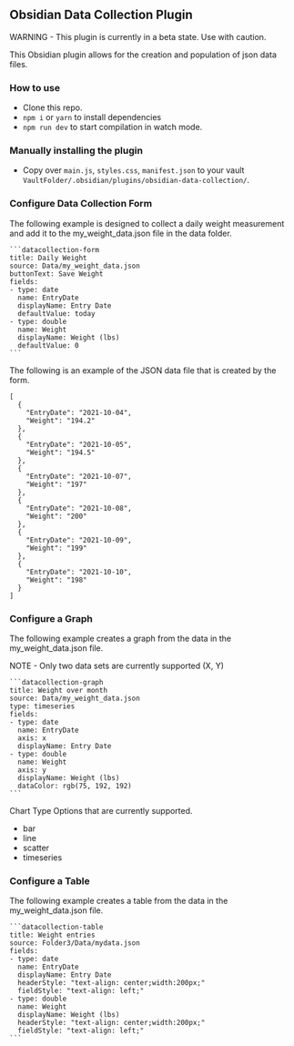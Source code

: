 ## Obsidian Data Collection Plugin
WARNING - This plugin is currently in a beta state.  Use with caution.

This Obsidian plugin allows for the creation and population of json data files.  


### How to use
- Clone this repo.
- `npm i` or `yarn` to install dependencies
- `npm run dev` to start compilation in watch mode.

### Manually installing the plugin

- Copy over `main.js`, `styles.css`, `manifest.json` to your vault `VaultFolder/.obsidian/plugins/obsidian-data-collection/`.

### Configure Data Collection Form

The following example is designed to collect a daily weight measurement and add it to the my_weight_data.json file in the data folder.

	```datacollection-form
	title: Daily Weight
	source: Data/my_weight_data.json
	buttonText: Save Weight
	fields:
	- type: date
	  name: EntryDate
	  displayName: Entry Date
	  defaultValue: today
	- type: double
	  name: Weight
	  displayName: Weight (lbs)
	  defaultValue: 0
	```

The following is an example of the JSON data file that is created by the form.

	[
	  {
		"EntryDate": "2021-10-04",
		"Weight": "194.2"
	  },
	  {
		"EntryDate": "2021-10-05",
		"Weight": "194.5"
	  },
	  {
		"EntryDate": "2021-10-07",
		"Weight": "197"
	  },
	  {
		"EntryDate": "2021-10-08",
		"Weight": "200"
	  },
	  {
		"EntryDate": "2021-10-09",
		"Weight": "199"
	  },
	  {
		"EntryDate": "2021-10-10",
		"Weight": "198"
	  }
	]


### Configure a Graph

The following example creates a graph from the data in the my_weight_data.json file.

NOTE - Only two data sets are currently supported (X, Y)

	```datacollection-graph
	title: Weight over month
	source: Data/my_weight_data.json
	type: timeseries
	fields:
	- type: date
	  name: EntryDate
	  axis: x
	  displayName: Entry Date
	- type: double
	  name: Weight
	  axis: y
	  displayName: Weight (lbs)
	  dataColor: rgb(75, 192, 192)
	```

Chart Type Options that are currently supported.
* bar
* line
* scatter
* timeseries


### Configure a Table

The following example creates a table from the data in the my_weight_data.json file.

	```datacollection-table
	title: Weight entries
	source: Folder3/Data/mydata.json
	fields:
	- type: date
	  name: EntryDate
	  displayName: Entry Date
	  headerStyle: "text-align: center;width:200px;"
	  fieldStyle: "text-align: left;"
	- type: double
	  name: Weight
	  displayName: Weight (lbs)
	  headerStyle: "text-align: center;width:200px;"
	  fieldStyle: "text-align: left;"
	```